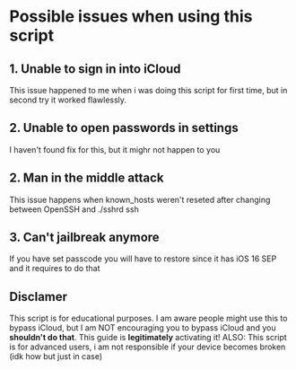 # Possible issues when using this script

## 1. Unable to sign in into iCloud
This issue happened to me when i was doing this script for first time, but in second try it worked flawlessly.

## 2. Unable to open passwords in settings
I haven't found fix for this, but it mighr not happen to you

## 2. Man in the middle attack
This issue happens when known_hosts weren't reseted after changing between OpenSSH and ./sshrd ssh

## 3. Can't jailbreak anymore
If you have set passcode you will have to restore since it has iOS 16 SEP and it requires to do that

## Disclamer
This script is for educational purposes. I am aware people might use this to bypass iCloud, but I am NOT encouraging you to bypass iCloud and you **shouldn't do that**. This guide is **legitimately** activating it!
ALSO: This script is for advanced users, i am not responsible if your device becomes broken (idk how but just in case)

